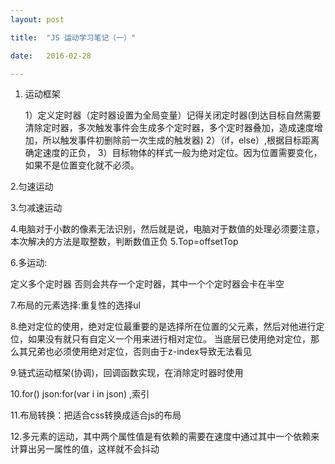 ```yaml
---
layout: post

title:  "JS 运动学习笔记（一）"

date:   2016-02-28

---
```

1. 运动框架

	1）定义定时器（定时器设置为全局变量）记得关闭定时器(到达目标自然需要清除定时器，多次触发事件会生成多个定时器，多个定时器叠加，造成速度增加，所以触发事件初删除前一次生成的触发器)
	2）（if，else）,根据目标距离确定速度的正负，
	3）目标物体的样式一般为绝对定位。因为位置需要变化，如果不是位置变化就不必须。

2.匀速运动
	
3.匀减速运动

4.电脑对于小数的像素无法识别，然后就是说，电脑对于数值的处理必须要注意，本次解决的方法是取整数，判断数值正负
5.Top=offsetTop 
	
6.多运动:
	
定义多个定时器
否则会共存一个定时器，其中一个个定时器会卡在半空


7.布局的元素选择:重复性的选择ul

8.绝对定位的使用，绝对定位最重要的是选择所在位置的父元素，然后对他进行定位，如果没有就只有自定义一个用来进行相对定位。
当底层已使用绝对定位，那么其兄弟也必须使用绝对定位，否则由于z-index导致无法看见



9.链式运动框架(协调)，回调函数实现，在消除定时器时使用

10.for() json:for(var i in json)  ,索引

11.布局转换：把适合css转换成适合js的布局

12.多元素的运动，其中两个属性值是有依赖的需要在速度中通过其中一个依赖来计算出另一属性的值，这样就不会抖动
